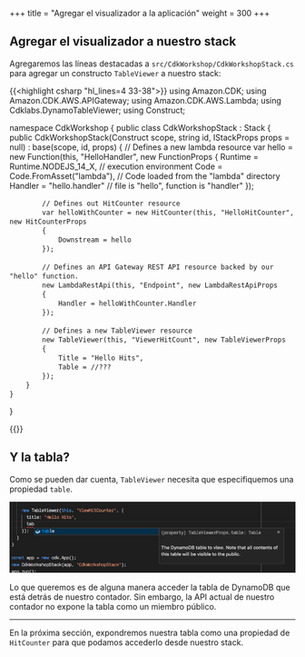 +++
title = "Agregar el visualizador a la aplicación"
weight = 300
+++

## Agregar el visualizador a nuestro stack

Agregaremos las líneas destacadas a
`src/CdkWorkshop/CdkWorkshopStack.cs` para agregar un constructo
`TableViewer` a nuestro stack:

{{<highlight csharp "hl_lines=4 33-38">}}
using Amazon.CDK;
using Amazon.CDK.AWS.APIGateway;
using Amazon.CDK.AWS.Lambda;
using Cdklabs.DynamoTableViewer;
using Construct;

namespace CdkWorkshop
{
    public class CdkWorkshopStack : Stack
    {
        public CdkWorkshopStack(Construct scope, string id, IStackProps props = null) : base(scope, id, props)
        {
            // Defines a new lambda resource
            var hello = new Function(this, "HelloHandler", new FunctionProps
            {
                Runtime = Runtime.NODEJS_14_X, // execution environment
                Code = Code.FromAsset("lambda"), // Code loaded from the "lambda" directory
                Handler = "hello.handler" // file is "hello", function is "handler"
            });

            // Defines out HitCounter resource
            var helloWithCounter = new HitCounter(this, "HelloHitCounter", new HitCounterProps
            {
                Downstream = hello
            });

            // Defines an API Gateway REST API resource backed by our "hello" function.
            new LambdaRestApi(this, "Endpoint", new LambdaRestApiProps
            {
                Handler = helloWithCounter.Handler
            });

            // Defines a new TableViewer resource
            new TableViewer(this, "ViewerHitCount", new TableViewerProps
            {
                Title = "Hello Hits",
                Table = //???
            });
        }
    }
}

{{</highlight>}}

## Y la tabla?

Como se pueden dar cuenta, `TableViewer` necesita que especifiquemos una propiedad `table`.

![](./table-viewer-props.png)

Lo que queremos es de alguna manera acceder la tabla de DynamoDB que está detrás de nuestro contador.
Sin embargo, la API actual de nuestro contador no expone la tabla como un miembro público.

---

En la próxima sección, expondremos nuestra tabla como una propiedad de `HitCounter` para que podamos
accederlo desde nuestro stack.
